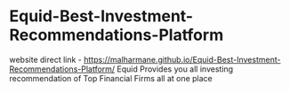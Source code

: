 # Equid-Best-Investment-Recommendations-Platform
 website direct link - https://malharmane.github.io/Equid-Best-Investment-Recommendations-Platform/
 Equid Provides you all investing recommendation of Top Financial Firms all at one place
